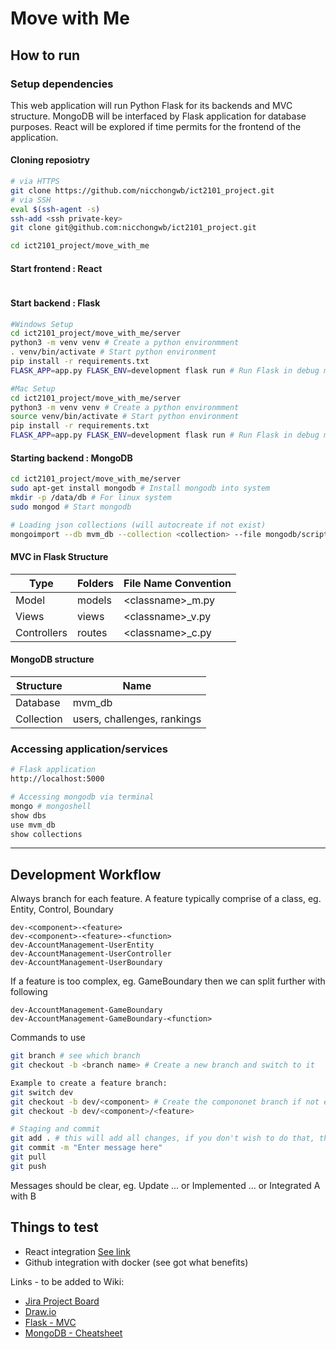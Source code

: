 # Move with Me

## How to run

### Setup dependencies
This web application will run Python Flask for its backends and MVC structure. MongoDB will be interfaced by Flask application for database purposes. React will be explored if time permits for the frontend of the application.

#### Cloning reposiotry
```bash
# via HTTPS
git clone https://github.com/nicchongwb/ict2101_project.git
# via SSH
eval $(ssh-agent -s)
ssh-add <ssh private-key>
git clone git@github.com:nicchongwb/ict2101_project.git

cd ict2101_project/move_with_me
```

#### Start frontend : React
```bash
```

#### Start backend : Flask
```bash
#Windows Setup
cd ict2101_project/move_with_me/server
python3 -m venv venv # Create a python environmment
. venv/bin/activate # Start python environment
pip install -r requirements.txt
FLASK_APP=app.py FLASK_ENV=development flask run # Run Flask in debug mode

#Mac Setup
cd ict2101_project/move_with_me/server
python3 -m venv venv # Create a python environmment
source venv/bin/activate # Start python environment
pip install -r requirements.txt
FLASK_APP=app.py FLASK_ENV=development flask run # Run Flask in debug mode


```

#### Starting backend : MongoDB
```bash
cd ict2101_project/move_with_me/server
sudo apt-get install mongodb # Install mongodb into system
mkdir -p /data/db # For linux system
sudo mongod # Start mongodb

# Loading json collections (will autocreate if not exist)
mongoimport --db mvm_db --collection <collection> --file mongodb/scripts/<collection>.json
```

#### MVC in Flask Structure

|Type|Folders|File Name Convention|
|--|--|--|
|Model|models|\<classname\>_m.py|
|Views|views|\<classname\>_v.py|
|Controllers|routes|\<classname\>_c.py|

#### MongoDB structure

|Structure|Name|
|--|--|
|Database|mvm_db|
|Collection|users, challenges, rankings|


### Accessing application/services
```bash
# Flask application
http://localhost:5000

# Accessing mongodb via terminal
mongo # mongoshell
show dbs
use mvm_db
show collections
```
---

## Development Workflow
Always branch for each feature. A feature typically comprise of a class, eg. Entity, Control, Boundary

```
dev-<component>-<feature>
dev-<component>-<feature>-<function>
dev-AccountManagement-UserEntity
dev-AccountManagement-UserController
dev-AccountManagement-UserBoundary
```
If a feature is too complex, eg. GameBoundary then we can split further with following
```
dev-AccountManagement-GameBoundary
dev-AccountManagement-GameBoundary-<function>
```
Commands to use
```bash
git branch # see which branch
git checkout -b <branch name> # Create a new branch and switch to it

Example to create a feature branch:
git switch dev
git checkout -b dev/<component> # Create the compononet branch if not exist
git checkout -b dev/<component>/<feature>

# Staging and commit
git add . # this will add all changes, if you don't wish to do that, then don't use .
git commit -m "Enter message here"
git pull
git push
```
Messages should be clear, eg. Update ... or Implemented ... or Integrated A with B

## Things to test
- React integration [See link](https://dev.to/dev_elie/connecting-a-react-frontend-to-a-flask-backend-h1o)
- Github integration with docker (see got what benefits)

Links - to be added to Wiki:  
- [Jira Project Board](https://bellesim.atlassian.net/jira/software/projects/ICT/boards/1)  
- [Draw.io](https://drive.google.com/file/d/1drLCtK4bo_EIfNhGjwgATMPUvP54XOKO/view?usp=sharing)
- [Flask - MVC](https://python.plainenglish.io/flask-crud-application-using-mvc-architecture-3b073271274f)
- [MongoDB - Cheatsheet](https://www.mongodb.com/developer/quickstart/cheat-sheet/)
